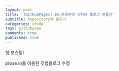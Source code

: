 ```yaml
---
layout: post
title: '[GithubPages] 04.하루만에 깃허브 블로그 만들기'
subtitle: Repository에 올리기
categories: study
tags: githubpage
comments: true
published: true
---
```

첫 포스팅!

prose.io를 이용한 깃헙블로그 수정